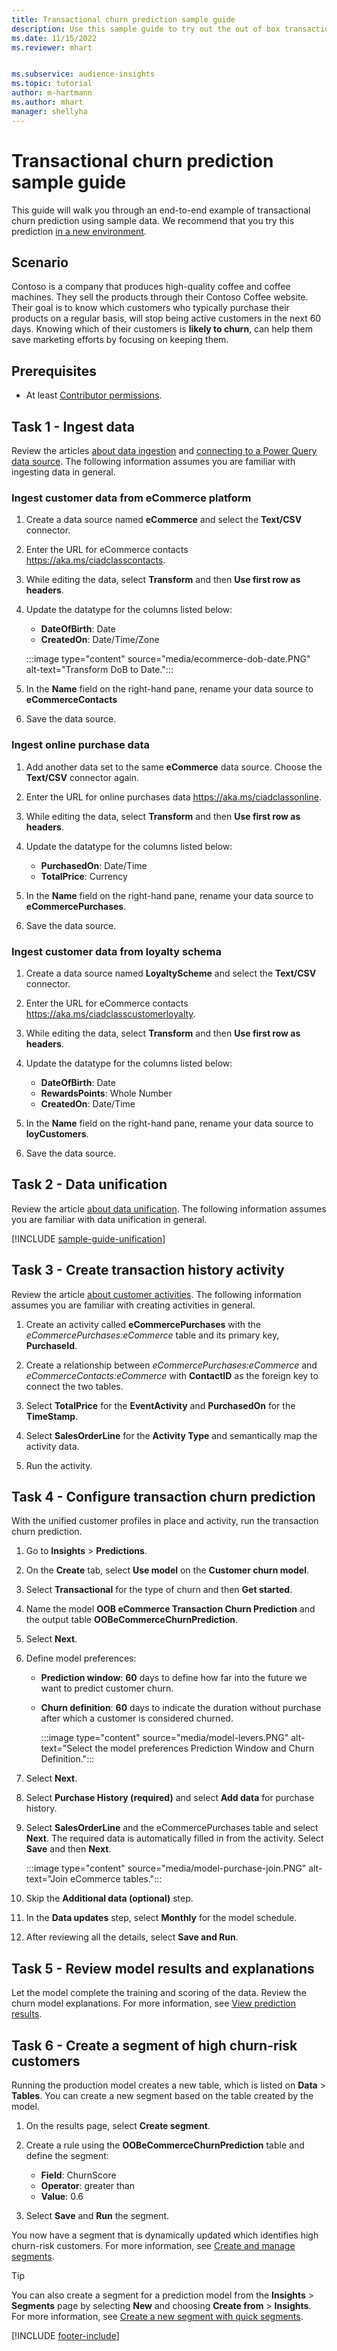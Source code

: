 ```yaml
---
title: Transactional churn prediction sample guide
description: Use this sample guide to try out the out of box transactional churn prediction model.
ms.date: 11/15/2022
ms.reviewer: mhart


ms.subservice: audience-insights
ms.topic: tutorial
author: m-hartmann
ms.author: mhart
manager: shellyha
---
```


# Transactional churn prediction sample guide

This guide will walk you through an end-to-end example of transactional churn prediction using sample data. We recommend that you try this prediction [in a new environment](manage-environments.md).

## Scenario

Contoso is a company that produces high-quality coffee and coffee machines. They sell the products through their Contoso Coffee website. Their goal is to know which customers who typically purchase their products on a regular basis, will stop being active customers in the next 60 days. Knowing which of their customers is **likely to churn**, can help them save marketing efforts by focusing on keeping them.

## Prerequisites

- At least [Contributor permissions](permissions.md).

## Task 1 - Ingest data

Review the articles [about data ingestion](data-sources.md) and [connecting to a Power Query data source](connect-power-query.md). The following information assumes you are familiar with ingesting data in general.

### Ingest customer data from eCommerce platform

1. Create a data source named **eCommerce** and select the **Text/CSV** connector.

1. Enter the URL for eCommerce contacts https://aka.ms/ciadclasscontacts.

1. While editing the data, select **Transform** and then **Use first row as headers**.

1. Update the datatype for the columns listed below:

   - **DateOfBirth**: Date
   - **CreatedOn**: Date/Time/Zone

   :::image type="content" source="media/ecommerce-dob-date.PNG" alt-text="Transform DoB to Date.":::

1. In the **Name** field on the right-hand pane, rename your data source to **eCommerceContacts**

1. Save the data source.

### Ingest online purchase data

1. Add another data set to the same **eCommerce** data source. Choose the **Text/CSV** connector again.

1. Enter the URL for online purchases data https://aka.ms/ciadclassonline.

1. While editing the data, select **Transform** and then **Use first row as headers**.

1. Update the datatype for the columns listed below:

   - **PurchasedOn**: Date/Time
   - **TotalPrice**: Currency

1. In the **Name** field on the right-hand pane, rename your data source to **eCommercePurchases**.

1. Save the data source.

### Ingest customer data from loyalty schema

1. Create a data source named **LoyaltyScheme** and select the **Text/CSV** connector.

1. Enter the URL for eCommerce contacts https://aka.ms/ciadclasscustomerloyalty.

1. While editing the data, select **Transform** and then **Use first row as headers**.

1. Update the datatype for the columns listed below:

   - **DateOfBirth**: Date
   - **RewardsPoints**: Whole Number
   - **CreatedOn**: Date/Time

1. In the **Name** field on the right-hand pane, rename your data source to **loyCustomers**.

1. Save the data source.

## Task 2 - Data unification

Review the article [about data unification](data-unification.md). The following information assumes you are familiar with data unification in general.

[!INCLUDE [sample-guide-unification](includes/sample-guide-unification.md)]

## Task 3 - Create transaction history activity

Review the article [about customer activities](activities.md). The following information assumes you are familiar with creating activities in general.

1. Create an activity called **eCommercePurchases** with the  *eCommercePurchases:eCommerce* table and its primary key, **PurchaseId**.

1. Create a relationship between *eCommercePurchases:eCommerce* and *eCommerceContacts:eCommerce* with **ContactID** as the foreign key to connect the two tables.

1. Select **TotalPrice** for the **EventActivity** and **PurchasedOn** for the **TimeStamp**.

1. Select **SalesOrderLine** for the **Activity Type** and semantically map the activity data.

1. Run the activity.

## Task 4 - Configure transaction churn prediction

With the unified customer profiles in place and activity, run the transaction churn prediction.

1. Go to **Insights** > **Predictions**.

1. On the **Create** tab, select **Use model** on the **Customer churn model**.

1. Select **Transactional** for the type of churn and then **Get started**.

1. Name the model **OOB eCommerce Transaction Churn Prediction** and the output table **OOBeCommerceChurnPrediction**.

1. Select **Next**.

1. Define model preferences:

   - **Prediction window**: **60** days to define how far into the future we want to predict customer churn.

   - **Churn definition**: **60** days to indicate the duration without purchase after which a customer is considered churned.

     :::image type="content" source="media/model-levers.PNG" alt-text="Select the model preferences Prediction Window and Churn Definition.":::

1. Select **Next**.

1. Select **Purchase History (required)** and select **Add data** for purchase history.

1. Select **SalesOrderLine** and the eCommercePurchases table and select **Next**. The required data is automatically filled in from the activity. Select **Save** and then **Next**.

   :::image type="content" source="media/model-purchase-join.PNG" alt-text="Join eCommerce tables.":::

1. Skip the **Additional data (optional)** step.

1. In the **Data updates** step, select **Monthly** for the model schedule.

1. After reviewing all the details, select **Save and Run**.

## Task 5 - Review model results and explanations

Let the model complete the training and scoring of the data. Review the churn model explanations. For more information, see [View prediction results](predict-transactional-churn.md#view-prediction-results).

## Task 6 - Create a segment of high churn-risk customers

Running the production model creates a new table, which is listed on **Data** > **Tables**. You can create a new segment based on the table created by the model.

1. On the results page, select **Create segment**.

1. Create a rule using the **OOBeCommerceChurnPrediction** table and define the segment:
   - **Field**: ChurnScore
   - **Operator**: greater than
   - **Value**: 0.6

1. Select **Save** and **Run** the segment.

You now have a segment that is dynamically updated which identifies high churn-risk customers. For more information, see [Create and manage segments](segments.md).

> [!TIP]
> You can also create a segment for a prediction model from the **Insights** > **Segments** page by selecting **New** and choosing **Create from** > **Insights**. For more information, see [Create a new segment with quick segments](segment-quick.md).

[!INCLUDE [footer-include](includes/footer-banner.md)]
